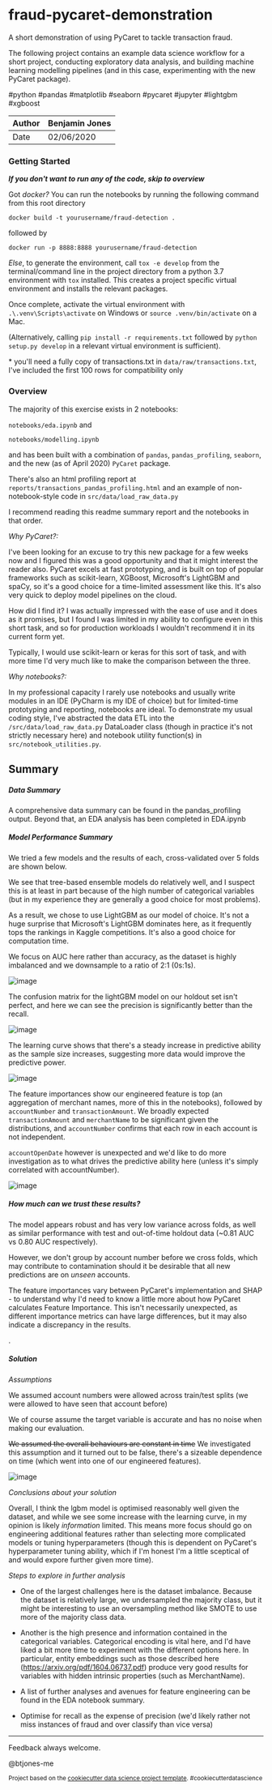 fraud-pycaret-demonstration
==============================

A short demonstration of using PyCaret to tackle transaction fraud. 

The following project contains an example data science workflow for a short project, conducting exploratory data analysis, and building machine learning modelling pipelines (and in this case, experimenting with the new PyCaret package).

\#python #pandas #matplotlib #seaborn #pycaret #jupyter #lightgbm #xgboost  

| Author 	| Benjamin Jones 	|
|--------	|----------------	|
| Date   	| 02/06/2020     	|

### Getting Started 

___If you don't want to run any of the code, skip to overview___

Got _docker?_ You can run the notebooks by running the following command from this root directory

```docker build -t yourusername/fraud-detection . ```
 
followed by

```docker run -p 8888:8888 yourusername/fraud-detection```

_Else_, to generate the environment, call ```tox -e develop``` from the terminal/command line in the project directory from a python 3.7 environment with ```tox``` installed. This creates a project specific virtual environment and installs the relevant packages. 

Once complete, activate the virtual environment with ```.\.venv\Scripts\activate``` on Windows or ```source .venv/bin/activate``` on a Mac. 

(Alternatively, calling ```pip install -r requirements.txt``` followed by ```python setup.py develop``` in a relevant virtual environment is sufficient).

\* you'll need a fully copy of transactions.txt in ```data/raw/transactions.txt```, I've included the first 100 rows for compatibility only

### Overview

The majority of this exercise exists in 2 notebooks:

```notebooks/eda.ipynb```
and

```notebooks/modelling.ipynb```

and has been built with a combination of ```pandas```, ```pandas_profiling```, ```seaborn```, and the new (as of April 2020) ```PyCaret``` package. 

There's also an html profiling report at ```reports/transactions_pandas_profiling.html``` and an example of non-notebook-style code in ```src/data/load_raw_data.py```

I recommend reading this readme summary report and the notebooks in that order.


_Why PyCaret?:_ 

I've been looking for an excuse to try this new package for a few weeks now and I figured this was a good opportunity and that it might interest the reader also.
PyCaret excels at fast prototyping, and is built on top of popular frameworks such as scikit-learn, XGBoost, Microsoft's LightGBM and spaCy, so it's a good choice for a time-limited assessment like this.
It's also very quick to deploy model pipelines on the cloud.

How did I find it? I was actually impressed with the ease of use and it does as it promises, but I found I was limited in my ability to configure even in this short task, and so for production workloads I wouldn't recommend it in its current form yet.

Typically, I would use scikit-learn or keras for this sort of task, and with more time I'd very much like to make the comparison between the three.  

_Why notebooks?:_ 

In my professional capacity I rarely use notebooks and usually write modules in an IDE (PyCharm is my IDE of choice) but for limited-time prototyping and reporting, notebooks are ideal. 
To demonstrate my usual coding style, I've abstracted the data ETL into the ```/src/data/load_raw_data.py``` DataLoader class (though in practice it's not strictly necessary here) and notebook utility function(s) in ```src/notebook_utilities.py```. 

## Summary

##### _Data Summary_

A comprehensive data summary can be found in the pandas_profiling output. Beyond that, an EDA analysis has been completed in EDA.ipynb 
 

##### _Model Performance Summary_

We tried a few models and the results of each, cross-validated over 5 folds are shown below. 

We see that tree-based ensemble models do relatively well, and I suspect this is at least in part because of the high number of categorical variables (but in my experience they are generally a good choice for most problems).

As a result, we chose to use LightGBM as our model of choice. It's not a huge surprise that Microsoft's LightGBM dominates here, as it frequently tops the rankings in Kaggle competitions. It's also a good choice for computation time.

We focus on AUC here rather than accuracy, as the dataset is highly imbalanced and we downsample to a ratio of 2:1 (0s:1s).

![image](./reports/figures/compare_models.png)

The confusion matrix for the lightGBM model on our holdout set isn't perfect, and here we can see the precision is significantly better than the recall. 

![image](./reports/figures/cm.png)

The learning curve shows that there's a steady increase in predictive ability as the sample size increases, suggesting more data would improve the predictive power.

![image](./reports/figures/learning_curve.png)

The feature importances show our engineered feature is top (an aggregation of merchant names, more of this in the notebooks), followed by ```accountNumber``` and ```transactionAmount```. We broadly expected ```transactionAmount``` and ``merchantName`` to be significant given the distributions, and ``accountNumber`` confirms that each row in each account is not independent. 

```accountOpenDate``` however is unexpected and we'd like to do more investigation as to what drives the predictive ability here (unless it's simply correlated with accountNumber).

![image](./reports/figures/feat_importance.png)

##### How much can we trust these results?

The model appears robust and has very low variance across folds, as well as similar performance with test and out-of-time holdout data (~0.81 AUC vs 0.80 AUC respectively).

However, we don't group by account number before we cross folds, which may contribute to contamination should it be desirable that all new predictions are on _unseen_ accounts.

The feature importances vary between PyCaret's implementation and SHAP - to understand why I'd need to know a little more about how PyCaret calculates Feature Importance. This isn't necessarily unexpected, as different importance metrics can have large differences, but it may also indicate a discrepancy in the results.

.
##### _Solution_
_Assumptions_

We assumed account numbers were allowed across train/test splits (we were allowed to have seen that account before)

We of course assume the target variable is accurate and has no noise when making our evaluation. 

~~We assumed the overall behaviours are constant in time~~  We investigated this assumption and it turned out to be false, there's a sizeable dependence on time (which went into one of our engineered features).

![image](./reports/figures/time_dependence.png)

_Conclusions about your solution_ 

Overall, I think the lgbm model is optimised reasonably well given the dataset, and while we see some increase with the learning curve, in my opinion is likely _information_ limited. This means more focus should go on engineering additional features rather than selecting more complicated models or tuning hyperparameters (though this is dependent on PyCaret's hyperparameter tuning ability, which if I'm honest I'm a little sceptical of and would expore further given more time). 


_Steps to explore in further analysis_

* One of the largest challenges here is the dataset imbalance. Because the dataset is relatively large, we undersampled the majority class, but it might be interesting to use an oversampling method like SMOTE to use more of the majority class data.

* Another is the high presence and information contained in the categorical variables. Categorical encoding is vital here, and I'd have liked a bit more time to experiment with the different options here. In particular, entity embeddings such as those described here (https://arxiv.org/pdf/1604.06737.pdf) produce very good results for variables with hidden intrinsic properties (such as MerchantName).

* A list of further analyses and avenues for feature engineering can be found in the EDA notebook summary.


* Optimise for recall as the expense of precision (we'd likely rather not miss instances of fraud and over classify than vice versa)


---
Feedback always welcome. 

@btjones-me



<p><small>Project based on the <a target="_blank" href="https://drivendata.github.io/cookiecutter-data-science/">cookiecutter data science project template</a>. #cookiecutterdatascience</small></p>

